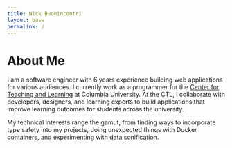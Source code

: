 ```yaml
---
title: Nick Buonincontri 
layout: base
permalink: /
---
```

# About Me

I am a software engineer with 6 years experience building web applications for
various audiences. I currently work as a programmer for the [Center for
Teaching and Learning](https://ctl.columbia.edu) at Columbia University.  At
the CTL, I collaborate with developers, designers, and learning experts to
build applications that improve learning outcomes for students across the
university.

My technical interests range the gamut, from finding ways to incorporate type
safety into my projects, doing unexpected things with Docker containers, and
experimenting with data sonification.
